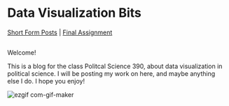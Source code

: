 # Data Visualization Bits

[Short Form Posts](https://github.com/grntl/dataVisBlog/blob/b1541ee35cb8d109bd1438eee7f3d958f1790daa/shortForm.md) | [Final Assignment](https://github.com/grntl/dataVisBlog/blob/9fd117a4d77a7aaa432f277695ff197ed8c54b8a/finalAssign.md)
##

Welcome!

This is a blog for the class Politcal Science 390, about data visualization in political science. I will be posting my work on here, and maybe anything else I do. I hope you enjoy! 


![ezgif com-gif-maker](https://user-images.githubusercontent.com/114178136/193439336-1e649f42-c25e-42bb-9b4c-c8b5441a6a72.gif)
